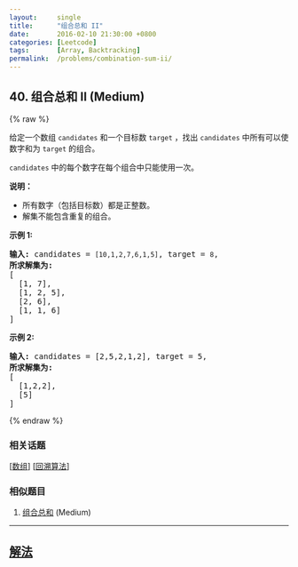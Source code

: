 ```yaml
---
layout:     single
title:      "组合总和 II"
date:       2016-02-10 21:30:00 +0800
categories: [Leetcode]
tags:       [Array, Backtracking]
permalink:  /problems/combination-sum-ii/
---
```


## 40. 组合总和 II (Medium)

{% raw %}

<p>给定一个数组&nbsp;<code>candidates</code>&nbsp;和一个目标数&nbsp;<code>target</code>&nbsp;，找出&nbsp;<code>candidates</code>&nbsp;中所有可以使数字和为&nbsp;<code>target</code>&nbsp;的组合。</p>

<p><code>candidates</code>&nbsp;中的每个数字在每个组合中只能使用一次。</p>

<p><strong>说明：</strong></p>

<ul>
	<li>所有数字（包括目标数）都是正整数。</li>
	<li>解集不能包含重复的组合。&nbsp;</li>
</ul>

<p><strong>示例&nbsp;1:</strong></p>

<pre><strong>输入:</strong> candidates =&nbsp;<code>[10,1,2,7,6,1,5]</code>, target =&nbsp;<code>8</code>,
<strong>所求解集为:</strong>
[
  [1, 7],
  [1, 2, 5],
  [2, 6],
  [1, 1, 6]
]
</pre>

<p><strong>示例&nbsp;2:</strong></p>

<pre><strong>输入:</strong> candidates =&nbsp;[2,5,2,1,2], target =&nbsp;5,
<strong>所求解集为:</strong>
[
&nbsp; [1,2,2],
&nbsp; [5]
]</pre>

{% endraw %}

### 相关话题
  [[数组](https://github.com/openset/leetcode/tree/master/tag/array/README.md)]
  [[回溯算法](https://github.com/openset/leetcode/tree/master/tag/backtracking/README.md)]

### 相似题目
  1. [组合总和](/problems/combination-sum) (Medium)

---

## [解法](https://github.com/openset/leetcode/tree/master/problems/combination-sum-ii)
